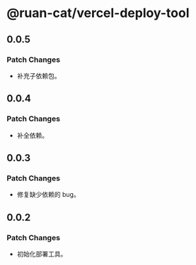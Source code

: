 # @ruan-cat/vercel-deploy-tool

## 0.0.5

### Patch Changes

- 补充子依赖包。

## 0.0.4

### Patch Changes

- 补全依赖。

## 0.0.3

### Patch Changes

- 修复缺少依赖的 bug。

## 0.0.2

### Patch Changes

- 初始化部署工具。
